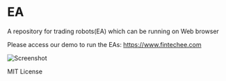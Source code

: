 # EA
A repository for trading robots(EA) which can be running on Web browser

Please access our demo to run the EAs:
https://www.fintechee.com

![Screenshot](https://www.fintechee.com/vpimages/services/newscreenshot1.png)

MIT License
